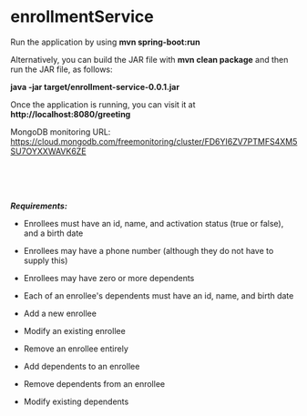 # enrollmentService
Run the application by using __mvn spring-boot:run__

Alternatively, you can build the JAR file with __mvn clean package__ and then run the JAR file, as follows:

__java -jar target/enrollment-service-0.0.1.jar__

Once the application is running, you can visit it at __http://localhost:8080/greeting__

MongoDB monitoring URL: https://cloud.mongodb.com/freemonitoring/cluster/FD6YI6ZV7PTMFS4XM5SU7OYXXWAVK6ZE







<br>
<br>
<br>


***Requirements:***
- Enrollees must have an id, name, and activation status (true or false), and a birth date

- Enrollees may have a phone number (although they do not have to supply this)

- Enrollees may have zero or more dependents

- Each of an enrollee's dependents must have an id, name, and birth date

- Add a new enrollee

- Modify an existing enrollee

- Remove an enrollee entirely

- Add dependents to an enrollee

- Remove dependents from an enrollee

- Modify existing dependents
